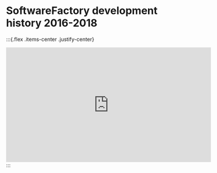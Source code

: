 # SoftwareFactory development history 2016-2018

:::{.flex .items-center .justify-center}
<iframe width="560" height="315" src="https://www.youtube.com/embed/EksF5vkwv2s" title="YouTube video player" frameborder="0" allow="accelerometer; autoplay; clipboard-write; encrypted-media; gyroscope; picture-in-picture" allowfullscreen></iframe>
:::
